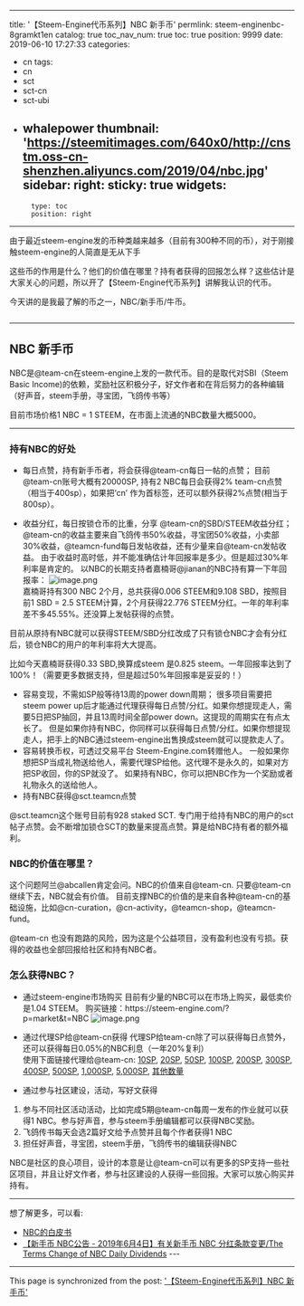 
---
title: '【Steem-Engine代币系列】NBC 新手币'
permlink: steem-enginenbc-8gramkt1en
catalog: true
toc_nav_num: true
toc: true
position: 9999
date: 2019-06-10 17:27:33
categories:
- cn
tags:
- cn
- sct
- sct-cn
- sct-ubi
- whalepower
thumbnail: 'https://steemitimages.com/640x0/http://cnstm.oss-cn-shenzhen.aliyuncs.com/2019/04/nbc.jpg'
sidebar:
    right:
        sticky: true
widgets:
    -
        type: toc
        position: right
---


由于最近steem-engine发的币种类越来越多（目前有300种不同的币），对于刚接触steem-engine的人简直是无从下手

这些币的作用是什么？他们的价值在哪里？持有者获得的回报怎么样？这些估计是大家关心的问题，所以开了【Steem-Engine代币系列】讲解我认识的代币。

今天讲的是我最了解的币之一，NBC/新手币/牛币。

<img src="https://steemitimages.com/640x0/http://cnstm.oss-cn-shenzhen.aliyuncs.com/2019/04/nbc.jpg" alt="" /><br/>

<hr />

## NBC 新手币

NBC是@team-cn在steem-engine上发的一款代币。目的是取代对SBI（Steem Basic Income)的依赖，奖励社区积极分子，好文作者和在背后努力的各种编辑（好声音，steem手册，寻宝团，飞鸽传书等）

目前市场价格1 NBC = 1 STEEM，在市面上流通的NBC数量大概5000。

<hr />

### 持有NBC的好处

<ul>
<li>每日点赞，持有新手币者，将会获得@team-cn每日一帖的点赞；
目前@team-cn账号大概有20000SP, 持有2 NBC每日会获得2% team-cn点赞（相当于400sp），如果把‘cn’ 作为首标签，还可以额外获得2%点赞(相当于800sp）。</p></li>
<li><p>收益分红，每日按锁仓币的比重，分享 @team-cn的SBD/STEEM收益分红；
@team-cn的收益主要来自飞鸽传书50%收益，寻宝团50%收益，小卖部30%收益，@teamcn-fund每日发帖收益，还有少量来自@team-cn发帖收益。
由于收益时高时低，并不能准确估计年回报率是多少。但是超过30%年利率是肯定的。
以NBC的长期支持者嘉楠哥@jianan的NBC持有算一下年回报率：
<img src="https://ipfs.busy.org/ipfs/QmTndF6mLP2NT1mMCffAFAXv6uHQErieaEZSqcXgu2Go4i" alt="image.png" /><br/>
嘉楠哥持有300 NBC 2个月，总共获得0.006 STEEM和9.108 SBD，按照目前1 SBD = 2.5 STEEM计算，2个月获得22.776 STEEM分红。一年的年利率差不多45.55%。还没算上发帖获得的点赞。</p></li>
</ul>

<p>目前从原持有NBC就可以获得STEEM/SBD分红改成了只有锁仓NBC才会有分红后，锁仓NBC的用户的年利率将大大提高。

比如今天嘉楠哥获得0.33 SBD,换算成steem 是0.825 steem。一年回报率达到了100%！（需要更多数据支持，但是超过50%年回报率是妥妥的！）

<ul>
<li>容易变现，不需如SP般等待13周的power down周期；
很多项目需要把steem power up后才能通过代理获得每日点赞/分红。如果你想提现走人，需要5日把SP抽回，并且13周时间全部power down。这提现的周期实在有点太长了。
但是如果你持有NBC，你同样可以获得每日点赞/分红。如果你想提现走人，把手上的NBC通过steem-engine出售换成steem就可以提款走人了。</li>
<li>容易转换币权，可透过交易平台 Steem-Engine.com转赠他人。
一般如果你想把SP当成礼物送给他人，需要代理SP给他。这代理不是永久的，如果对方把SP收回，你的SP就没了。
如果持有NBC，你可以把NBC作为一个奖励或者礼物永久的送给他人。</li>
<li>持有NBC获得@sct.teamcn点赞</li>
</ul>
@sct.teamcn这个账号目前有928 staked SCT. 专门用于给持有NBC的用户的sct帖子点赞。会不断增加锁仓SCT的数量来提高点赞。算是给NBC持有者的额外福利。

### NBC的价值在哪里？

这个问题阿兰@abcallen肯定会问。NBC的价值来自@team-cn. 只要@team-cn继续下去，NBC就会有价值。
目前支撑NBC的价值的是来自各种@team-cn的基础设施，比如@cn-curation，@cn-activity，@teamcn-shop，@teamcn-fund。

@team-cn 也没有跑路的风险，因为这是个公益项目，没有盈利也没有亏损。获得的收益也全部回报给社区和持有NBC者。

### 怎么获得NBC？

<ul>
<li>通过steem-engine市场购买
目前有少量的NBC可以在市场上购买，最低卖价是1.04 STEEM。 购买链接：https://steem-engine.com/?p=market&amp;t=NBC
<img src="https://ipfs.busy.org/ipfs/QmRUswQuv4guAqDoPo646oCtAeReju4mvbAERv5nGQML9o" alt="image.png" /><br/></p></li>
<li><p>通过代理SP给@team-cn获得
代理SP给team-cn除了可以获得每日点赞外，还可以获得每日0.05%的NBC利息（一年20%复利）
<br/>使用下面链接代理给@team-cn:
<a href="https://steemconnect.com/sign/delegateVestingShares?delegatee=team-cn&amp;vesting_shares=10%20SP">10SP</a>, <a href="https://steemconnect.com/sign/delegateVestingShares?delegatee=team-cn&amp;vesting_shares=20%20SP">20SP</a>, <a href="https://steemconnect.com/sign/delegateVestingShares?delegatee=team-cn&amp;vesting_shares=50%20SP">50SP</a>, <a href="https://steemconnect.com/sign/delegateVestingShares?delegatee=team-cn&amp;vesting_shares=100%20SP">100SP</a>, <a href="https://steemconnect.com/sign/delegateVestingShares?delegatee=team-cn&amp;vesting_shares=200%20SP">200SP</a>, <a href="https://steemconnect.com/sign/delegateVestingShares?delegatee=team-cn&amp;vesting_shares=300%20SP">300SP</a>, <a href="https://steemconnect.com/sign/delegateVestingShares?delegatee=team-cn&amp;vesting_shares=400%20SP">400SP</a>, <a href="https://steemconnect.com/sign/delegateVestingShares?delegatee=team-cn&amp;vesting_shares=500%20SP">500SP</a>, <a href="https://steemconnect.com/sign/delegateVestingShares?delegatee=team-cn&amp;vesting_shares=1000%20SP">1,000SP</a>, <a href="https://steemconnect.com/sign/delegateVestingShares?delegatee=team-cn&amp;vesting_shares=5000%20SP">5,000SP</a>, <a href="https://steembottracker.com/delegation.html?delegatee=team-cn">其他数量</a></p></li>
<li>通过参与社区建设，活动，写好文获得</li>
</ul>

<ol>
<li>参与不同社区活动活动，比如完成5期@team-cn每周一发布的作业就可以获得1 NBC。参与好声音，参与steem手册编辑都可以获得NBC奖励。</li>
<li>飞鸽传书每天会选2篇好文给予点赞并且每个作者获得1 NBC</li>
<li>担任好声音，寻宝团，steem手册，飞鸽传书的编辑获得NBC</li>
</ol>

<p>NBC是社区的良心项目，设计的本意是让@team-cn可以有更多的SP支持一些社区项目，并且让好文作者，参与社区建设的人获得一些回报。大家可以放心购买并持有。

<hr />

想了解更多，可以看:
* <a href="https://steemit.com/cn/@team-cn/newbies-coin-nbc-white-paper-version-1-0-nbc-1-0">NBC的白皮书</a>
* <a href="https://busy.org/@team-cn/nbc-201964nbcthetermschangeofnbcdailydividends-82gxnr3ys4">【新手币 NBC公告 - 2019年6月4日】有关新手币 NBC 分红条款变更/The Terms Change of NBC Daily Dividends</a> ---

- - -

This page is synchronized from the post: ['【Steem-Engine代币系列】NBC 新手币'](https://steemit.com/@ericet/steem-enginenbc-8gramkt1en)
